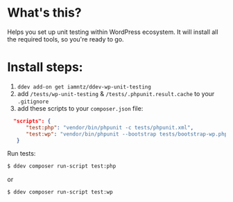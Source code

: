 # What's this?

Helps you set up unit testing within WordPress ecosystem. It will install all the required tools, so you're ready to go.


# Install steps:

1. `ddev add-on get iamntz/ddev-wp-unit-testing`
2. add `/tests/wp-unit-testing` & `/tests/.phpunit.result.cache` to your `.gitignore`
3. add these scripts to your `composer.json` file:

```json
  "scripts": {
      "test:php": "vendor/bin/phpunit -c tests/phpunit.xml",
      "test:wp": "vendor/bin/phpunit --bootstrap tests/bootstrap-wp.php -c tests/phpunit-wp.xml",
   }
```

Run tests:

```bash
$ ddev composer run-script test:php
```
or

```bash
$ ddev composer run-script test:wp
```